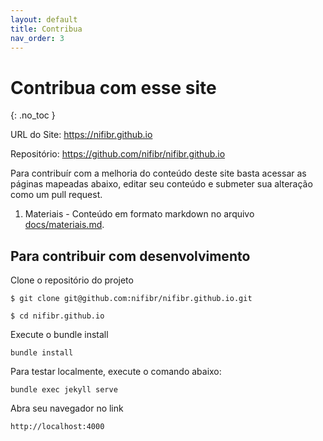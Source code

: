 ```yaml
---
layout: default
title: Contribua
nav_order: 3
---
```


# Contribua com esse site
{: .no_toc }

URL do Site: https://nifibr.github.io

Repositório: https://github.com/nifibr/nifibr.github.io

Para contribuír com a melhoria do conteúdo deste site basta acessar as páginas mapeadas abaixo, editar seu conteúdo e submeter sua alteração como um pull request.

1. Materiais - Conteúdo em formato markdown no arquivo [docs/materiais.md](https://github.com/nifibr/nifibr.github.io/blob/main/docs/materiais.md).

## Para contribuir com desenvolvimento

Clone o repositório do projeto
```
$ git clone git@github.com:nifibr/nifibr.github.io.git

$ cd nifibr.github.io
```

Execute o bundle install
```
bundle install 
```

Para testar localmente, execute o comando abaixo:
```
bundle exec jekyll serve
```

Abra seu navegador no link 
```
http://localhost:4000
```